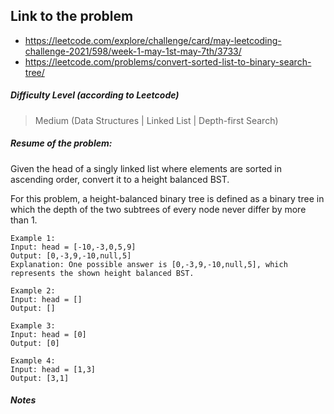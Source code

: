 ## Link to the problem
 
 - https://leetcode.com/explore/challenge/card/may-leetcoding-challenge-2021/598/week-1-may-1st-may-7th/3733/
 - https://leetcode.com/problems/convert-sorted-list-to-binary-search-tree/
 
##### Difficulty Level (according to Leetcode)
 
 > Medium (Data Structures | Linked List | Depth-first Search)
 
##### Resume of the problem:

Given the head of a singly linked list where elements are sorted in ascending order, convert it to a height balanced BST.

For this problem, a height-balanced binary tree is defined as a binary tree in which the depth of the two subtrees of every node never differ by more than 1.

```
Example 1:
Input: head = [-10,-3,0,5,9]
Output: [0,-3,9,-10,null,5]
Explanation: One possible answer is [0,-3,9,-10,null,5], which represents the shown height balanced BST.

Example 2:
Input: head = []
Output: []

Example 3:
Input: head = [0]
Output: [0]

Example 4:
Input: head = [1,3]
Output: [3,1]
```
 
  
##### Notes





